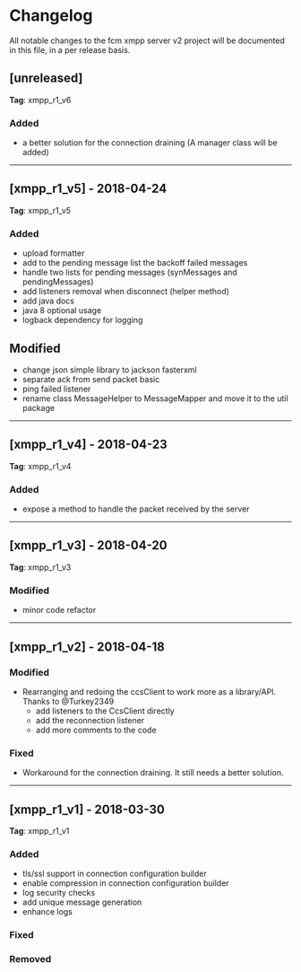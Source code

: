 # Changelog
All notable changes to the fcm xmpp server v2 project will be documented in this file, in a per release basis.

## [unreleased]
**Tag**: xmpp_r1_v6

### Added
- a better solution for the connection draining (A manager class will be added)

-------------------------------------------------------------------------------------

## [xmpp_r1_v5] - 2018-04-24
**Tag**: xmpp_r1_v5

### Added
- upload formatter
- add to the pending message list the backoff failed messages
- handle two lists for pending messages (synMessages and pendingMessages)
- add listeners removal when disconnect (helper method)
- add java docs
- java 8 optional usage
- logback dependency for logging

## Modified
- change json simple library to jackson fasterxml
- separate ack from send packet basic
- ping failed listener
- rename class MessageHelper to MessageMapper and move it to the util package

-------------------------------------------------------------------------------------

## [xmpp_r1_v4] - 2018-04-23
**Tag**: xmpp_r1_v4

### Added
- expose a method to handle the packet received by the server

-------------------------------------------------------------------------------------

## [xmpp_r1_v3] - 2018-04-20
**Tag**: xmpp_r1_v3

### Modified
- minor code refactor

-------------------------------------------------------------------------------------

## [xmpp_r1_v2] - 2018-04-18

### Modified
- Rearranging and redoing the ccsClient to work more as a library/API. Thanks to @Turkey2349
   - add listeners to the CcsClient directly
   - add the reconnection listener
   - add more comments to the code
   
### Fixed
- Workaround for the connection draining. It still needs a better solution.

-------------------------------------------------------------------------------------

## [xmpp_r1_v1] - 2018-03-30
**Tag**: xmpp_r1_v1

### Added
- tls/ssl support in connection configuration builder
- enable compression in connection configuration builder
- log security checks
- add unique message generation
- enhance logs

### Fixed

### Removed